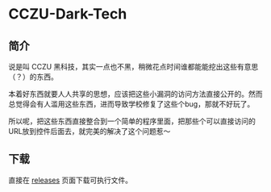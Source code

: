 # CCZU-Dark-Tech

## 简介
说是叫 CCZU 黑科技，其实一点也不黑，稍微花点时间谁都能能挖出这些有意思（？）的东西。

本着好东西就要人人共享的思想，应该把这些小漏洞的访问方法直接公开的。然而总觉得会有人滥用这些东西，进而导致学校修复了这些个bug，那就不好玩了。

所以呢，把这些东西直接整合到一个简单的程序里面，把那些个可以直接访问的URL放到控件后面去，就完美的解决了这个问题惹～

## 下载
直接在 [releases](https://github.com/echonest/pyechonest/releases) 页面下载可执行文件。 